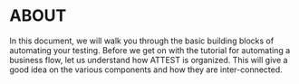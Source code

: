 
# ABOUT

 In this document, we will walk you through the basic building blocks of automating your testing. 
 Before we get on with the tutorial for automating a business flow, let us understand how ATTEST is organized. This will give a good idea on the various components and how they are inter-connected.

